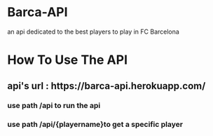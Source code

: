 # Barca-API
<P>an api dedicated to the best players to play in FC Barcelona </p>

<im src="https://th.bing.com/th/id/R.d6bb771270a3b346fe413250aa1d314f?rik=qFwFNXinJqBXNA&riu=http%3a%2f%2fimages4.fanpop.com%2fimage%2fphotos%2f22600000%2fSeason-2010-11-Squad-fc-barcelona-22615439-1024-768.jpg&ehk=GTNr2jyUA3UA9aeLw66ey3PQwUOt%2fs31KhSFg%2bAWBnU%3d&risl=&pid=ImgRaw&r=0" >

<h1>How To Use The API</h1>
<h2>api's url : https://barca-api.herokuapp.com/</h2>

<h3> use path /api to run the api </h3>
<h3>use path /api/{playername}to get  a specific player</h3>
